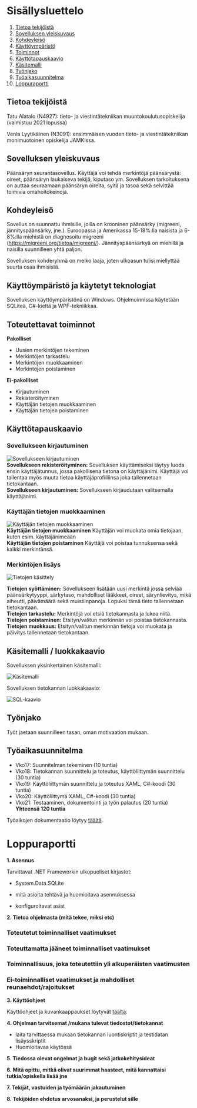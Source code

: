 # Sisällysluettelo
1. [Tietoa tekijöistä](#tietoa)
2. [Sovelluksen yleiskuvaus](#kuvaus)
3. [Kohdeyleisö](#kohde)
4. [Käyttöympäristö](#ympäristö)
5. [Toiminnot](#toiminnot)
6. [Käyttötapauskaavio](#usecase)
7. [Käsitemalli](#käsitemalli)
8. [Työnjako](#työnjako)
9. [Työaikasuunnitelma](#työaikasuunnitelma)
10. [Loppuraportti](#loppuraportti)

<a name="tietoa"></a>
## Tietoa tekijöistä
Tatu Alatalo (N4927): tieto- ja viestintätekniikan muuntokoulutusopiskelija (valmistuu 2021 lopussa)

Venla Lyytikäinen (N3091): ensimmäisen vuoden tieto- ja viestintätekniikan monimuotoinen opiskelija JAMKissa.


<a name="kuvaus"></a>
## Sovelluksen yleiskuvaus
Päänsäryn seurantasovellus. Käyttäjä voi tehdä merkintöjä päänsärystä: oireet, päänsäryn laukaiseva tekijä, kiputaso ym. Sovelluksen tarkoituksena on auttaa seuraamaan päänsäryn oireita, syitä ja tasoa sekä selvittää toimivia omahoitokeinoja.


<a name="kohde"></a>
## Kohdeyleisö
Sovellus on suunnattu ihmisille, joilla on krooninen päänsärky (migreeni, jännityspäänsärky, jne.). Euroopassa ja Amerikassa 15-18%:lla naisista ja 6-8%:lla miehistä on diagnosoitu migreeni (https://migreeni.org/tietoa/migreeni/).  Jännityspäänsärkyä on miehillä ja naisilla suunnilleen yhtä paljon.

Sovelluksen kohderyhmä on melko laaja, joten ulkoasun tulisi miellyttää suurta osaa ihmisistä.


<a name="ympäristö"></a>
## Käyttöympäristö ja käytetyt teknologiat
Sovelluksen käyttöympäristönä on Windows. Ohjelmoinnissa käytetään SQLiteä, C#-kieltä ja WPF-tekniikkaa.

<a name="toiminnot"></a>
## Toteutettavat toiminnot

**Pakolliset**
* Uusien merkintöjen tekeminen
* Merkintöjen tarkastelu
* Merkintöjen muokkaaminen
* Merkintöjen poistaminen

**Ei-pakolliset**
* Kirjautuminen
* Rekisteröityminen
* Käyttäjän tietojen muokkaaminen
* Käyttäjän tietojen poistaminen

<a name="usecase"></a>
## Käyttötapauskaavio

### Sovellukseen kirjautuminen

![Sovellukseen kirjautuminen](https://gitlab.labranet.jamk.fi/N3091/headachetracker/-/raw/master/kuvat/usecase_register_login.jpg "Sovellukseen kirjautuminen")  
**Sovellukseen rekisteröityminen:** Sovelluksen käyttämiseksi täytyy luoda ensin käyttäjätunnus, jossa pakollisena tietona on käyttäjänimi. Käyttäjä voi tallentaa myös muuta tietoa käyttäjäprofiiliinsa joka tallennetaan tietokantaan.  
**Sovellukseen kirjautuminen:** Sovellukseen kirjaudutaan valitsemalla käyttäjänimi.  

### Käyttäjän tietojen muokkaaminen

![Käyttäjän tietojen muokkaaminen](https://gitlab.labranet.jamk.fi/N3091/headachetracker/-/raw/master/kuvat/usecase_edit_delete_user.png "Käyttäjän tietojen muokkaaminen")  
**Käyttäjän tietojen muokkaaminen** Käyttäjän voi muokata omia tietojaan, kuten esim. käyttäjänimeään  
**Käyttäjän tietojen poistaminen** Käyttäjä voi poistaa tunnuksensa sekä kaikki merkintänsä.

### Merkintöjen lisäys

![Tietojen käsittely](https://gitlab.labranet.jamk.fi/N3091/headachetracker/-/raw/master/kuvat/usecases.jpg "Tietojen käsittely")

**Tietojen syöttäminen:**   Sovellukseen lisätään uusi merkintä jossa selviää päänsärkytyyppi, särkytaso, mahdolliset lääkkeet, oireet, särynlievitys, 
mikä aiheutti, päivämäärä sekä muistiinpanoja. Lopuksi tämä tieto tallennetaan tietokantaan.  
**Tietojen tarkastelu:**    Merkintöjä voi etsiä tietokannasta ja lukea niitä.  
**Tietojen poistaminen:**   Etsityn/valitun merkinnän voi poistaa tietokannasta.  
**Tietojen muokkaus:**      Etsityn/valitun merkinnän tietoja voi muokata ja päivitys tallennetaan tietokantaan.  

<a name="käsitemalli"></a>
## Käsitemalli / luokkakaavio

Sovelluksen yksinkertainen käsitemalli:


![Käsitemalli](https://gitlab.labranet.jamk.fi/N3091/headachetracker/-/raw/master/kuvat/kasitemalli.jpg "Käsitemalli")

Sovelluksen tietokannan luokkakaavio:


![SQL-kaavio](https://gitlab.labranet.jamk.fi/N3091/headachetracker/-/raw/master/kuvat/SQL_classdiagram.jpg "SQL-kaavio")

<a name="työnjako"></a>
## Työnjako
Työt jaetaan suunnilleen tasan, oman motivaation mukaan. 

<a name="työaikasuunnitelma"></a>
## Työaikasuunnitelma
*  Vko17: Suunnitelman tekeminen (10 tuntia)
*  Vko18: Tietokannan suunnittelu ja toteutus, käyttöliittymän suunnittelu (30 tuntia)
*  Vko19: Käyttöliittymän suunnittelu ja toteutus XAML, C#-koodi (30 tuntia)
*  Vko20: Käyttöliittymä XAML, C#-koodi (30 tuntia)
*  Vko21: Testaaminen, dokumentointi ja työn palautus (20 tuntia)  
**Yhteensä 120 tuntia**

Työaikojen dokumentaatio löytyy [täältä](https://gitlab.labranet.jamk.fi/N3091/headachetracker/-/blob/master/Docs/tyotunnit.md).

<a name="loppuraportti"></a>
# Loppuraportti

**1. Asennus**

Tarvittavat .NET Frameworkin ulkopuoliset kirjastot:
* System.Data.SQLite


* mitä asioita tehtävä ja huomioitava asennuksessa
* konfiguroitavat asiat


**2. Tietoa ohjelmasta (mitä tekee, miksi etc)**

### Toteutetut toiminnalliset vaatimukset
### Toteuttamatta jääneet toiminnalliset vaatimukset
### Toiminnallisuus, joka toteutettiin yli alkuperäisten vaatimusten
### Ei-toiminnalliset vaatimukset ja mahdolliset reunaehdot/rajoitukset


**3. Käyttöohjeet**


Käyttöohjeet ja kuvankaappaukset löytyvät [täältä](https://gitlab.labranet.jamk.fi/N3091/headachetracker/-/blob/master/Docs/kayttoohjeet.md).


**4. Ohjelman tarvitsemat /mukana tulevat tiedostot/tietokannat**
* laita tarvittaessa mukaan tietokannan luontiskriptit ja testidatan lisäysskriptit
* Huomioitavaa käytössä


**5. Tiedossa olevat ongelmat ja bugit sekä jatkokehitysideat**

**6. Mitä opittu, mitkä olivat suurimmat haasteet, mitä kannattaisi tutkia/opiskella lisää jne**

**7. Tekijät, vastuiden ja työmäärän jakautuminen**

**8. Tekijöiden ehdotus arvosanaksi, ja perustelut sille**
